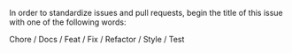 In order to standardize issues and pull requests, begin the title of this issue with one of the following words:

Chore / Docs / Feat / Fix / Refactor / Style / Test
